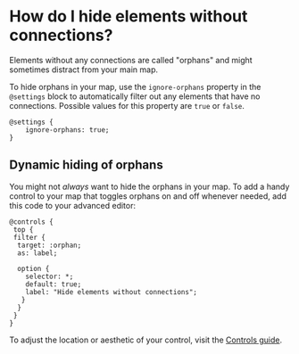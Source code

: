 # How do I hide elements without connections? 

Elements without any connections are called "orphans" and might sometimes distract from your main map. 

To hide orphans in your map, use the `ignore-orphans` property in the `@settings` block to automatically filter out any elements that have no connections. Possible values for this property are `true` or `false`.

```
@settings {
    ignore-orphans: true;
}
```

## Dynamic hiding of orphans

You might not _always_ want to hide the orphans in your map. 
To add a handy control to your map that toggles orphans on and off whenever needed, add this code to your advanced editor: 

```
@controls {
 top {
 filter {
  target: :orphan;
  as: label;

  option {
    selector: *;
    default: true;
    label: "Hide elements without connections";
   }
  }
 }
}
```
To adjust the location or aesthetic of your control, visit the [Controls guide](/guides/controls.md). 

